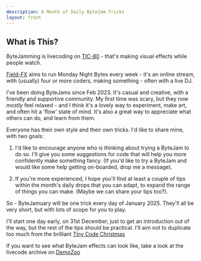 ```yaml
---
description: A Month of Daily ByteJam Tricks
layout: front
---
```

## What is This?

ByteJamming is livecoding on [TIC-80](https://tic80.com/) - that's making visual effects while people watch.

[Field-FX](https://mastodon.social/@FieldFX@mastodon.online) aims to run Monday Night Bytes every week - it's an online stream, with (usually) four or more coders, making something - often with a live DJ.

I've been doing ByteJams since Feb 2023. It's casual and creative, with a friendly and supportive community. My first time was scary, but they now *mostly* feel relaxed - and I think it's a lovely way to experiment, make art, and often hit a 'flow' state of mind. It's also a great way to appreciate what others can do, and learn from them.

Everyone has their own style and their own tricks. I'd like to share mine, with two goals:

1) I'd like to encourage anyone who is thinking about trying a ByteJam to do so. I'll give you some suggestions for code that will help you more confidently make something fancy. (If you'd like to try a ByteJam and would like some help getting on-boarded, drop me a message).

2) If you're more experienced, I hope you'll find at least a couple of tips within the month's daily drops that you can adapt, to expand the range of things you can make. (Maybe we can share your tips too?).

So - ByteJamuary will be one trick every day of January 2025. They'll all be very short, but with lots of scope for you to play.

I'll start one day early, on 31st December, just to get an introduction out of the way, but the rest of the tips should be practical. I'll aim not to duplicate too much from the brilliant [Tiny Code Christmas](https://tcc.lovebyte.party/)

If you want to see what ByteJam effects can look like, take a look at the livecode archive on [DemoZoo](https://livecode.demozoo.org/type/Byte_Jam.html#mc)